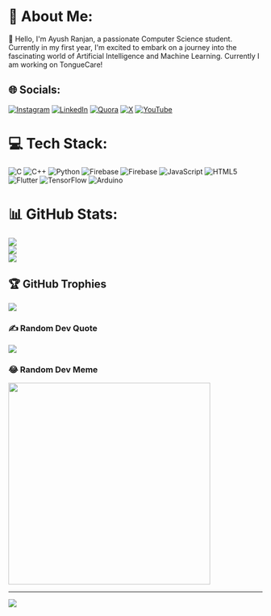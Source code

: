 # 💫 About Me:
👋 Hello, I'm Ayush Ranjan, a passionate Computer Science student. Currently in my first year, I'm excited to embark on a journey into the fascinating world of Artificial Intelligence and Machine Learning.
Currently I am working on TongueCare!

## 🌐 Socials:
[![Instagram](https://img.shields.io/badge/Instagram-%23E4405F.svg?logo=Instagram&logoColor=white)](https://instagram.com/ayushraanjan) [![LinkedIn](https://img.shields.io/badge/LinkedIn-%230077B5.svg?logo=linkedin&logoColor=white)](https://linkedin.com/in/ayushraanjan) [![Quora](https://img.shields.io/badge/Quora-%23B92B27.svg?logo=Quora&logoColor=white)](https://quora.com/profile/ayushraanjan) [![X](https://img.shields.io/badge/X-black.svg?logo=X&logoColor=white)](https://x.com/ayushraanjan) [![YouTube](https://img.shields.io/badge/YouTube-%23FF0000.svg?logo=YouTube&logoColor=white)](https://youtube.com/@ayushraanjan) 

# 💻 Tech Stack:
![C](https://img.shields.io/badge/c-%2300599C.svg?style=for-the-badge&logo=c&logoColor=white) ![C++](https://img.shields.io/badge/c++-%2300599C.svg?style=for-the-badge&logo=c%2B%2B&logoColor=white) ![Python](https://img.shields.io/badge/python-3670A0?style=for-the-badge&logo=python&logoColor=ffdd54) ![Firebase](https://img.shields.io/badge/firebase-%23039BE5.svg?style=for-the-badge&logo=firebase) ![Firebase](https://img.shields.io/badge/Firebase-039BE5?style=for-the-badge&logo=Firebase&logoColor=white) ![JavaScript](https://img.shields.io/badge/javascript-%23323330.svg?style=for-the-badge&logo=javascript&logoColor=%23F7DF1E) ![HTML5](https://img.shields.io/badge/html5-%23E34F26.svg?style=for-the-badge&logo=html5&logoColor=white) ![Flutter](https://img.shields.io/badge/Flutter-%2302569B.svg?style=for-the-badge&logo=Flutter&logoColor=white) ![TensorFlow](https://img.shields.io/badge/TensorFlow-%23FF6F00.svg?style=for-the-badge&logo=TensorFlow&logoColor=white) ![Arduino](https://img.shields.io/badge/-Arduino-00979D?style=for-the-badge&logo=Arduino&logoColor=white)
# 📊 GitHub Stats:
![](https://github-readme-stats.vercel.app/api?username=ayushraanjan&theme=dark&hide_border=false&include_all_commits=true&count_private=true)<br/>
![](https://github-readme-streak-stats.herokuapp.com/?user=ayushraanjan&theme=dark&hide_border=false)<br/>
![](https://github-readme-stats.vercel.app/api/top-langs/?username=ayushraanjan&theme=dark&hide_border=false&include_all_commits=true&count_private=true&layout=compact)

## 🏆 GitHub Trophies
![](https://github-profile-trophy.vercel.app/?username=ayushraanjan&theme=radical&no-frame=false&no-bg=true&margin-w=4)

### ✍️ Random Dev Quote
![](https://quotes-github-readme.vercel.app/api?type=horizontal&theme=radical)

### 😂 Random Dev Meme
<img src='https://randommeme-five.vercel.app/' style="height: 400px;"/>

---
[![](https://visitcount.itsvg.in/api?id=ayushraanjan&icon=0&color=0)](https://visitcount.itsvg.in)

<!-- Proudly created with GPRM ( https://gprm.itsvg.in ) -->
